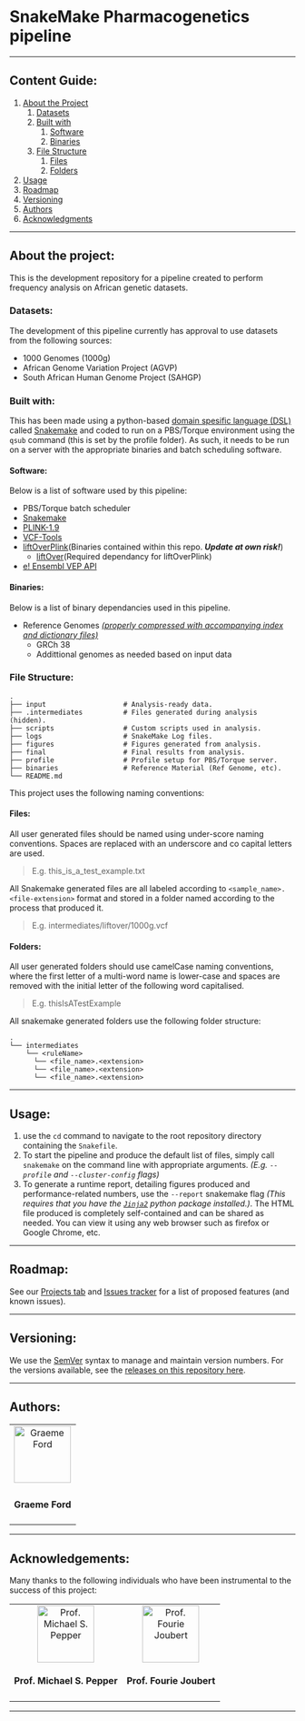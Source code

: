 # SnakeMake Pharmacogenetics pipeline
---
## Content Guide:
1. [About the Project](#about-the-project)
    1. [Datasets](#datasets)
    1. [Built with](#built-with)
        1. [Software](#software)
        1. [Binaries](#binaries)
    1. [File Structure](#file-structure)
        1. [Files](#files)
        1. [Folders](#folders)
1. [Usage](#usage)
1. [Roadmap](#roadmap)
1. [Versioning](#versioning)
1. [Authors](#authors)
1. [Acknowledgments](#acknowledgements)

---
## About the project:
This is the development repository for a pipeline created to perform frequency analysis on African genetic datasets.

### Datasets:
The development of this pipeline currently has approval to use datasets from the following sources:
- 1000 Genomes (1000g)
- African Genome Variation Project (AGVP)
- South African Human Genome Project (SAHGP)

### Built with:
This has been made using a python-based [domain spesific language (DSL)](https://www.jetbrains.com/mps/concepts/domain-specific-languages/) called [Snakemake](https://snakemake.readthedocs.io/en/stable/) and coded to run on a PBS/Torque environment using the `qsub` command (this is set by the profile folder). As such, it needs to be run on a server with the appropriate binaries and batch scheduling software. 

#### Software: 
Below is a list of software used by this pipeline:
- PBS/Torque batch scheduler
- [Snakemake](https://snakemake.readthedocs.io/en/stable/)
- [PLINK-1.9](https://www.cog-genomics.org/plink2)
- [VCF-Tools](https://vcftools.github.io/index.html)
- [liftOverPlink](https://github.com/sritchie73/liftOverPlink)(Binaries contained within this repo. _**Update at own risk!**_)
  - [liftOver](https://genome.ucsc.edu/cgi-bin/hgLiftOver)(Required dependancy for liftOverPlink)
- [e! Ensembl VEP API](https://www.ensembl.org/info/docs/tools/vep/index.html)
#### Binaries:
Below is a list of binary dependancies used in this pipeline.
- Reference Genomes [_(properly compressed with accompanying index and dictionary files)_](https://gatk.broadinstitute.org/hc/en-us/articles/360035531652-FASTA-Reference-genome-format)
    - GRCh 38
    - Addittional genomes as needed based on input data

### File Structure:
```
.
├── input                   # Analysis-ready data.
├── .intermediates          # Files generated during analysis (hidden).
├── scripts                 # Custom scripts used in analysis.
├── logs                    # SnakeMake Log files.
├── figures                 # Figures generated from analysis.
├── final                   # Final results from analysis.
├── profile                 # Profile setup for PBS/Torque server.
├── binaries                # Reference Material (Ref Genome, etc).
└── README.md
```

This project uses the following naming conventions:

#### Files:
All user generated files should be named using under-score naming conventions. Spaces are replaced with an underscore and co capital letters are used.
> E.g. this_is_a_test_example.txt

All Snakemake generated files are all labeled according to `<sample_name>.<file-extension>` format and stored in a folder named according to the process that produced it.
> E.g. intermediates/liftover/1000g.vcf 

#### Folders:
All user generated folders should use camelCase naming conventions, where the first letter of a multi-word name is lower-case and spaces are removed with the initial letter of the following word capitalised.
> E.g. thisIsATestExample

All snakemake generated folders use the following folder structure:
```
.
└── intermediates
    └── <ruleName>
      └── <file_name>.<extension>
      └── <file_name>.<extension>
      └── <file_name>.<extension> 
```
___
## Usage:
1. use the `cd` command to navigate to the root repository directory containing the `Snakefile`. 
2. To start the pipeline and produce the default list of files, simply call `snakemake` on the command line with appropriate arguments. _(E.g. `--profile` and `--cluster-config` flags)_
3. To generate a runtime report, detailing figures produced and performance-related numbers, use the `--report` snakemake flag _(This requires that you have the [`Jinja2`](https://jinja.palletsprojects.com/en/2.11.x/) python package installed.)_. The HTML file produced is completely self-contained and can be shared as needed. You can view it using any web browser such as firefox or Google Chrome, etc.
___
## Roadmap:
See our [Projects tab](/projects) and [Issues tracker](/issues) for a list of proposed features (and known issues).
___
## Versioning:
We use the [SemVer](http://semver.org/) syntax to manage and maintain version numbers. For the versions available, see the [releases on this repository here](https://github.com/SgtPorkChops/SASDGHUB/releases). 
___
## Authors:

<table>
  <a href="https://github.com/G-kodes">
      <tr>
        <td style="text-align:center;">
          <img src=https://avatars0.githubusercontent.com/u/25722914?s=100&v=4" width="100" alt="Graeme Ford" />
        </td>
      </tr>
      <tr>
        <td style="text-align: center;">
          <h4><strong>Graeme Ford</strong></h4>
        </td>
      </tr>
    </a>
</table>

___
## Acknowledgements:
Many thanks to the following individuals who have been instrumental to the success of this project:
<table>
  <a href="https://www.up.ac.za/institute-for-cellular-and-molecular-medicine/article/2019297/professor-michael-s-pepper">
      <td style="text-align:center;">
        <div>
        <img src="https://www.up.ac.za/media/shared/489/ZP_Images/michael-pepper-message.zp39643.jpg" width="100" alt="Prof. Michael S. Pepper" />
        </div>
        <h4>
          <strong>Prof. Michael S. Pepper</strong>
        </h4>
      </td>
    </a>
    <a href="https://www.up.ac.za/institute-for-cellular-and-molecular-medicine/article/2019297/professor-michael-s-pepper">
      <td style="text-align:center;">
        <div>
        <img src="https://www.up.ac.za/media/shared/Legacy/sitefiles/image/proffjoubert.jpg" width="100" alt="Prof. Fourie Joubert" />
        </div>
          <h4><strong>Prof. Fourie Joubert</strong></h4>
      </td>
    </a>
</table>


---